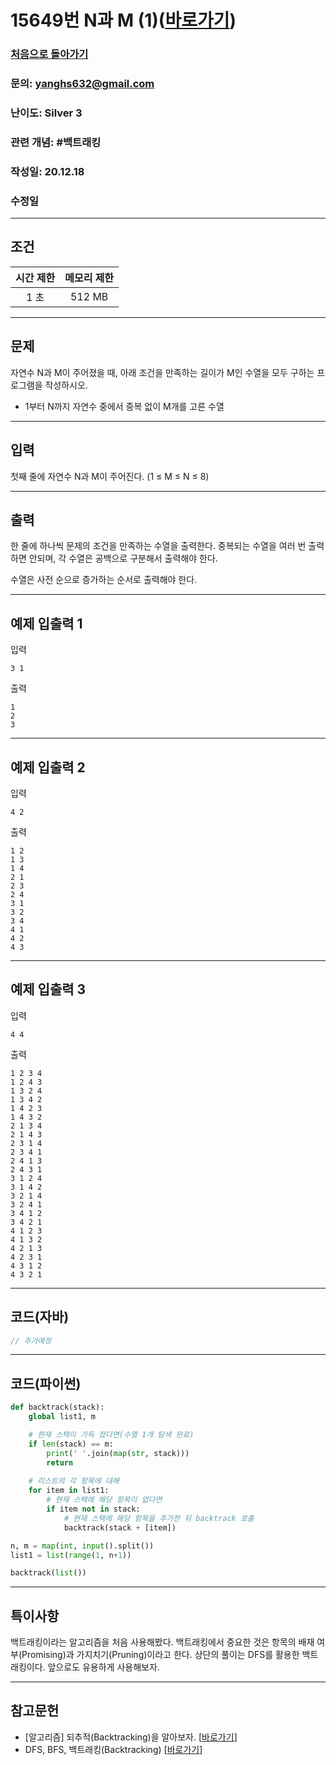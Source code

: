# 15649번 N과 M (1)([바로가기](https://www.acmicpc.net/problem/15649))

### [처음으로 돌아가기](/README.md)
### 문의: yanghs632@gmail.com
### 난이도: Silver 3
### 관련 개념: #백트래킹
### 작성일: 20.12.18
### 수정일

---
## 조건
시간 제한|메모리 제한|
:---:|:---:
1 초|512 MB

---
## 문제
자연수 N과 M이 주어졌을 때, 아래 조건을 만족하는 길이가 M인 수열을 모두 구하는 프로그램을 작성하시오.

- 1부터 N까지 자연수 중에서 중복 없이 M개를 고른 수열

---
## 입력
첫째 줄에 자연수 N과 M이 주어진다. (1 ≤ M ≤ N ≤ 8)

---
## 출력
한 줄에 하나씩 문제의 조건을 만족하는 수열을 출력한다. 중복되는 수열을 여러 번 출력하면 안되며, 각 수열은 공백으로 구분해서 출력해야 한다.

수열은 사전 순으로 증가하는 순서로 출력해야 한다.

---
## 예제 입출력 1
입력
```
3 1
```

출력
```
1
2
3
```

---
## 예제 입출력 2
입력
```
4 2
```

출력
```
1 2
1 3
1 4
2 1
2 3
2 4
3 1
3 2
3 4
4 1
4 2
4 3
```

---
## 예제 입출력 3
입력
```
4 4
```

출력
```
1 2 3 4
1 2 4 3
1 3 2 4
1 3 4 2
1 4 2 3
1 4 3 2
2 1 3 4
2 1 4 3
2 3 1 4
2 3 4 1
2 4 1 3
2 4 3 1
3 1 2 4
3 1 4 2
3 2 1 4
3 2 4 1
3 4 1 2
3 4 2 1
4 1 2 3
4 1 3 2
4 2 1 3
4 2 3 1
4 3 1 2
4 3 2 1
```

---
## 코드(자바)
```java
// 추가예정
```

---
## 코드(파이썬)
```python
def backtrack(stack):
    global list1, m

    # 현재 스택이 가득 찼다면(수열 1개 탐색 완료)
    if len(stack) == m:
        print(' '.join(map(str, stack)))
        return
    
    # 리스트의 각 항목에 대해
    for item in list1:
        # 현재 스택에 해당 항목이 없다면
        if item not in stack:
            # 현재 스택에 해당 항목을 추가한 뒤 backtrack 호출
            backtrack(stack + [item])

n, m = map(int, input().split())
list1 = list(range(1, n+1))

backtrack(list())
```

---
## 특이사항
백트래킹이라는 알고리즘을 처음 사용해봤다. 백트래킹에서 중요한 것은 항목의 배재 여부(Promising)과 가지치기(Pruning)이라고 한다. 상단의 풀이는 DFS를 활용한 백트래킹이다. 앞으로도 유용하게 사용해보자.

---
## 참고문헌
- \[알고리즘\] 되추적(Backtracking)을 알아보자. \[[바로가기](https://idea-sketch.tistory.com/29)\]
- DFS, BFS, 백트래킹(Backtracking) \[[바로가기](https://velog.io/@leobit/DFS-BFS-%EB%B0%B1%ED%8A%B8%EB%9E%98%ED%82%B9Backtracking)\]